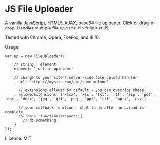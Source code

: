 # JS File Uploader
A vanilla JavaScript, HTML5, AJAX, base64 file uploader. Click or drag-n-drop. Handles multiple file uploads. No frills just JS.

Tested with Chrome, Opera, FireFox, and IE 10. 

Usage: 
```
var up = new FileUploader({
    
    // string | element
    element: 'js-file-uploader' 
    
    // change to your site's server-side file upload handler 
    , url: 'https://mysite.com/api/some-method' 
      
      // extensions allowed by default - you can override these
    , allowedExtensions: ['xlsx', 'xls', 'txt', 'rtf', 'zip', 'pdf', 'doc', 'docx', 'jpg', 'gif', 'png', 'ppt', 'tif', 'pptx', 'csv'] 
        
      // your callback function - what to do after an upload is complete 
    , callback: function(response){ 
        // do something
    }
});
```

License: MIT
